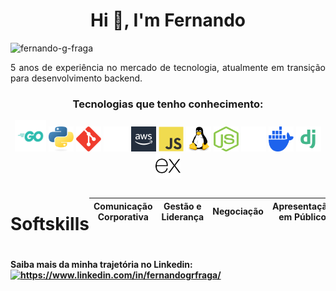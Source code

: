 <h1 align="center">Hi 👋, I'm Fernando</h1>
<p align="left"> <img src="https://komarev.com/ghpvc/?username=fernando-g-fraga&amp;abel=Visitantes&amp;color=0e75b6&amp;style=flat" alt="fernando-g-fraga" /> </p>
<p align="justify">5 anos de experiência no mercado de tecnologia, atualmente em transição para desenvolvimento backend.</p>

<h3 align="center">Tecnologias que tenho conhecimento:</h3>
<p align="center">
    <!--- GOLANG --->
    <img src="./svg/Go-Logo_Aqua.svg" alt="golang" width="50" height="50"/>   
    <!--- PYTHON --->
    <img src="./svg/python-icon.svg" alt="python" width="40" height="40"/>     
    <!--- GIT --->
    <img src="./svg/Git-Icon.svg" alt="git" width="40" height="40"/> 
    <!--- MYSQL --->
    <img src="./svg/mysql-svgrepo-com.svg" alt="mysql" width="40" height="40"/> 
    <!--- AWS --->
    <img src="./svg/aws-icon.svg" alt="aws" width="40" height="40"/> 
    <!--- JS --->
    <img src="https://raw.githubusercontent.com/devicons/devicon/master/icons/javascript/javascript-original.svg" alt="javascript" width="40" height="40"/> 
    <!--- LINUX --->
    <img src="https://raw.githubusercontent.com/devicons/devicon/master/icons/linux/linux-original.svg" alt="linux" width="40" height="40"/> 
    <!--- NODEJS --->
    <img src="./svg/nodejs-icon.svg" alt="nodejs" width="40" height="40"/> 
    <!--- WORDPRESS --->
    <img src="./svg/WordPress-logotype-wmark-white.png" alt="wordpress" width="40" height="40"/> 
    <!--- DOCKER --->
    <img src="./svg/docker-mark-blue.svg" alt="docker" width="40" height="40"/> 
    <!--- DJANGO --->
    <img src="./svg/django-icon.svg" alt="django" width="40" height="40"/> 
    <!--- Express --->
    <img src="./svg/expressjs-icon.svg" alt="express" width="40" height="40"/> 
    <!--- MONGODB
    <img src="./svg/mongodb-icon.svg" alt="mongodb" width="40" height="40"/> 
    --->
    <!--- NGINX
    <img src="https://raw.githubusercontent.com/devicons/devicon/master/icons/nginx/nginx-original.svg" alt="nginx" width="40" height="40"/>
    --->
    <!--- POSTGRESQL
    <img src="./svg/postgresql-icon.svg" alt="postgresql" width="40" height="40"/> 
    --->
    <!--- TS
    <img src="https://raw.githubusercontent.com/devicons/devicon/master/icons/typescript/typescript-original.svg" alt="typescript" width="40" height="40"/> 
     --->
</p>
<div style="display:flex; justify-content:center; text-align:center;" align="center">
<h1> Softskills </h1>

| Comunicação Corporativa | Gestão e Liderança | Negociação | Apresentação em Público |
| :---------------------: | :----------------: | :--------: | :---------------------: |
</div>

<h4>Saiba mais da minha trajetória no Linkedin:
<a href="https://www.linkedin.com/in/fernandogrfraga/" target="blank">
<img src="https://raw.githubusercontent.com/rahuldkjain/github-profile-readme-generator/master/src/images/icons/Social/linked-in-alt.svg" alt="https://www.linkedin.com/in/fernandogrfraga/" height="30" width="40" /></a>
</h4>
